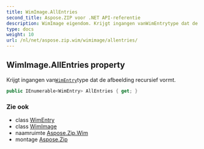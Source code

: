 ```yaml
---
title: WimImage.AllEntries
second_title: Aspose.ZIP voor .NET API-referentie
description: WimImage eigendom. Krijgt ingangen vanWimEntrytype dat de afbeelding recursief vormt.
type: docs
weight: 10
url: /nl/net/aspose.zip.wim/wimimage/allentries/
---
```

## WimImage.AllEntries property

Krijgt ingangen van[`WimEntry`](../../wimentry/)type dat de afbeelding recursief vormt.

```csharp
public IEnumerable<WimEntry> AllEntries { get; }
```

### Zie ook

* class [WimEntry](../../wimentry/)
* class [WimImage](../)
* naamruimte [Aspose.Zip.Wim](../../wimimage/)
* montage [Aspose.Zip](../../../)


